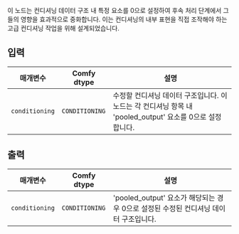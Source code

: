 이 노드는 컨디셔닝 데이터 구조 내 특정 요소를 0으로 설정하여 후속 처리 단계에서 그들의 영향을 효과적으로 중화합니다. 이는 컨디셔닝의 내부 표현을 직접 조작해야 하는 고급 컨디셔닝 작업을 위해 설계되었습니다.

## 입력

| 매개변수 | Comfy dtype                | 설명 |
|-----------|----------------------------|-------------|
| `conditioning` | `CONDITIONING` | 수정할 컨디셔닝 데이터 구조입니다. 이 노드는 각 컨디셔닝 항목 내 'pooled_output' 요소를 0으로 설정합니다. |

## 출력

| 매개변수 | Comfy dtype                | 설명 |
|-----------|----------------------------|-------------|
| `conditioning` | `CONDITIONING` | 'pooled_output' 요소가 해당되는 경우 0으로 설정된 수정된 컨디셔닝 데이터 구조입니다. |
